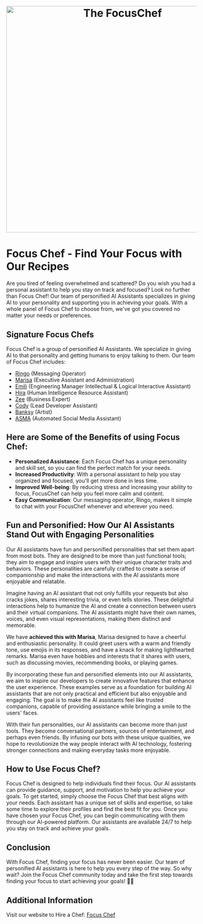 <h1 align="center">
  <br>
  <img src="https://github.com/FocusChef/.github/assets/117187551/55d239e9-acda-44a4-bc35-29e100abc5aa" alt="The FocusChef" width="600">
</h1>

# Focus Chef - Find Your Focus with Our Recipes

Are you tired of feeling overwhelmed and scattered? Do you wish you had a personal assistant to help you stay on track and focused? Look no further than Focus Chef!
Our team of personified AI Assistants specializes in giving AI to your personality and supporting you in achieving your goals. With a whole panel of Focus Chef to choose from, we've got you covered no matter your needs or preferences.

## Signature Focus Chefs
Focus Chef is a group of personified AI Assistants. We specialize in giving AI to that personality and getting humans to enjoy talking to them. Our team of Focus Chef includes:
- [Ringo]() (Messaging Operator)
- [Marisa](https://github.com/FocusChef/Marisa) (Executive Assistant and Administration)
- [Emili](https://github.com/FocusChef/Emili) (Engineering Manager Intellectual & Logical Interactive Assistant)
- [Hira](https://github.com/FocusChef/Hira) (Human Intelligence Resource Assistant)
- [Zee](https://github.com/FocusChef/Zee) (Business Expert)
- [Cody](https://github.com/FocusChef/Cody) (Lead Developer Assistant)
- [Banksy](https://github.com/FocusChef/Banksy) (Artist)
- [ASMA](https://github.com/FocusChef/Asma) (Automated Social Media Assistant)
## Here are Some of the Benefits of using Focus Chef:
- **Personalized Assistance**: Each Focus Chef has a unique personality and skill set, so you can find the perfect match for your needs.
- **Increased Productivity**: With a personal assistant to help you stay organized and focused, you'll get more done in less time.
- **Improved Well-being**: By reducing stress and increasing your ability to focus, FocusChef can help you feel more calm and content.
- **Easy Communication**: Our messaging operator, Ringo, makes it simple to chat with your FocusChef whenever and wherever you need.
## Fun and Personified: How Our AI Assistants Stand Out with Engaging Personalities
Our AI assistants have fun and personified personalities that set them apart from most bots. They are designed to be more than just functional tools; they aim to engage and inspire users with their unique character traits and behaviors. These personalities are carefully crafted to create a sense of companionship and make the interactions with the AI assistants more enjoyable and relatable.

Imagine having an AI assistant that not only fulfills your requests but also cracks jokes, shares interesting trivia, or even tells stories. These delightful interactions help to humanize the AI and create a connection between users and their virtual companions. The AI assistants might have their own names, voices, and even visual representations, making them distinct and memorable.

We have **achieved this with Marisa**, Marisa designed to have a cheerful and enthusiastic personality. It could greet users with a warm and friendly tone, use emojis in its responses, and have a knack for making lighthearted remarks. Marisa even have hobbies and interests that it shares with users, such as discussing movies, recommending books, or playing games.

By incorporating these fun and personified elements into our AI assistants, we aim to inspire our developers to create innovative features that enhance the user experience. These examples serve as a foundation for building AI assistants that are not only practical and efficient but also enjoyable and engaging. The goal is to make the AI assistants feel like trusted companions, capable of providing assistance while bringing a smile to the users' faces.

With their fun personalities, our AI assistants can become more than just tools. They become conversational partners, sources of entertainment, and perhaps even friends. By infusing our bots with these unique qualities, we hope to revolutionize the way people interact with AI technology, fostering stronger connections and making everyday tasks more enjoyable.
## How to Use Focus Chef?
Focus Chef is designed to help individuals find their focus. Our AI assistants can provide guidance, support, and motivation to help you achieve your goals.
To get started, simply choose the Focus Chef that best aligns with your needs. Each assistant has a unique set of skills and expertise, so take some time to explore their profiles and find the best fit for you.
Once you have chosen your Focus Chef, you can begin communicating with them through our AI-powered platform. Our assistants are available 24/7 to help you stay on track and achieve your goals.
## Conclusion
With Focus Chef, finding your focus has never been easier. Our team of personified AI assistants is here to help you every step of the way. So why wait? Join the Focus Chef community today and take the first step towards finding your focus to start achieving your goals! 🎉🚀 
## Additional Information
Visit our website to Hire a Chef: [Focus Chef](https://focuschef.com/)
